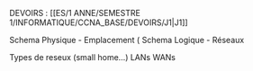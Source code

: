 DEVOIRS : [[ES/1 ANNE/SEMESTRE 1/INFORMATIQUE/CCNA_BASE/DEVOIRS/J1|J1]]

Schema Physique - Emplacement (
Schema Logique - Réseaux

Types de reseux (small home…)
LANs WANs